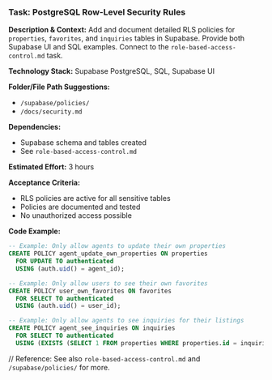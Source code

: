 ### Task: PostgreSQL Row-Level Security Rules

**Description & Context:**
Add and document detailed RLS policies for `properties`, `favorites`, and `inquiries` tables in Supabase. Provide both Supabase UI and SQL examples. Connect to the `role-based-access-control.md` task.

**Technology Stack:** Supabase PostgreSQL, SQL, Supabase UI

**Folder/File Path Suggestions:**

- `/supabase/policies/`
- `/docs/security.md`

**Dependencies:**

- Supabase schema and tables created
- See `role-based-access-control.md`

**Estimated Effort:** 3 hours

**Acceptance Criteria:**

- RLS policies are active for all sensitive tables
- Policies are documented and tested
- No unauthorized access possible

**Code Example:**

```sql
-- Example: Only allow agents to update their own properties
CREATE POLICY agent_update_own_properties ON properties
  FOR UPDATE TO authenticated
  USING (auth.uid() = agent_id);

-- Example: Only allow users to see their own favorites
CREATE POLICY user_own_favorites ON favorites
  FOR SELECT TO authenticated
  USING (auth.uid() = user_id);

-- Example: Only allow agents to see inquiries for their listings
CREATE POLICY agent_see_inquiries ON inquiries
  FOR SELECT TO authenticated
  USING (EXISTS (SELECT 1 FROM properties WHERE properties.id = inquiries.property_id AND properties.agent_id = auth.uid()));
```

// Reference: See also `role-based-access-control.md` and `/supabase/policies/` for more.
